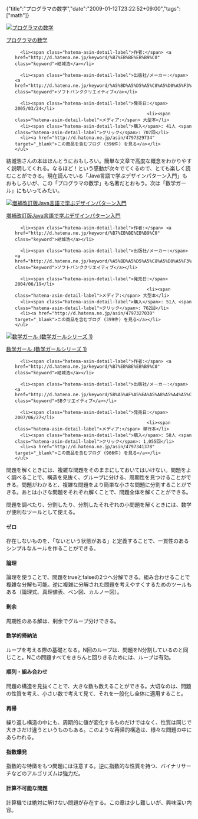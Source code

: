 {"title":"プログラマの数学","date":"2009-01-12T23:22:52+09:00","tags":["math"]}

<!-- DATE: 2009-01-12T14:22:52+00:00 -->
<!-- OLDURL: http://d.hatena.ne.jp/cou929_la/20090112/ -->


<div class="section">
<div class="amazlet-box">
  <a href="http://www.amazon.co.jp/exec/obidos/ASIN/4797329734/pleasesleep-22/ref=nosim/"><img src="https://images-fe.ssl-images-amazon.com/images/I/51xj-xFKUXL._SL160_.jpg" class="hatena-asin-detail-image" alt="プログラマの数学" title="プログラマの数学"></a>
  <div class="hatena-asin-detail-info">
    <p class="hatena-asin-detail-title"><a href="http://www.amazon.co.jp/exec/obidos/ASIN/4797329734/pleasesleep-22/ref=nosim/">プログラマの数学</a></p>
    <ul>
      
      <li><span class="hatena-asin-detail-label">作者:</span> <a href="http://d.hatena.ne.jp/keyword/%B7%EB%BE%EB%B9%C0" class="keyword">結城浩</a></li>
      
      <li><span class="hatena-asin-detail-label">出版社/メーカー:</span> <a href="http://d.hatena.ne.jp/keyword/%A5%BD%A5%D5%A5%C8%A5%D0%A5%F3%A5%AF%A5%AF%A5%EA%A5%A8%A5%A4%A5%C6%A5%A3%A5%D6" class="keyword">ソフトバンククリエイティブ</a></li>
      
      <li><span class="hatena-asin-detail-label">発売日:</span> 2005/03/24</li>
                                                      <li><span class="hatena-asin-detail-label">メディア:</span> 大型本</li>
      <li><span class="hatena-asin-detail-label">購入</span>: 41人 <span class="hatena-asin-detail-label">クリック</span>: 707回</li>
      <li><a href="http://d.hatena.ne.jp/asin/4797329734" target="_blank">この商品を含むブログ (396件) を見る</a></li>
    </ul>
  </div>
  <div class="hatena-asin-detail-foot"></div>
</div>

<p>結城浩さんの本はほんとうにおもしろい。簡単な文章で高度な概念をわかりやすく説明してくれる。なるほど！という感動が次々でてくるので、とても楽しく読むことができる。現在読んでいる「Java言語で学ぶデザインパターン入門」もおもしろいが、この「プログラマの数学」も名著だとおもう。次は「数学ガール」にもいってみたい。</p>
<div class="amazlet-box">
  <a href="http://www.amazon.co.jp/exec/obidos/ASIN/4797327030/pleasesleep-22/ref=nosim/"><img src="https://images-fe.ssl-images-amazon.com/images/I/51QsmvkObML._SL160_.jpg" class="hatena-asin-detail-image" alt="増補改訂版Java言語で学ぶデザインパターン入門" title="増補改訂版Java言語で学ぶデザインパターン入門"></a>
  <div class="hatena-asin-detail-info">
    <p class="hatena-asin-detail-title"><a href="http://www.amazon.co.jp/exec/obidos/ASIN/4797327030/pleasesleep-22/ref=nosim/">増補改訂版Java言語で学ぶデザインパターン入門</a></p>
    <ul>
      
      <li><span class="hatena-asin-detail-label">作者:</span> <a href="http://d.hatena.ne.jp/keyword/%B7%EB%BE%EB%B9%C0" class="keyword">結城浩</a></li>
      
      <li><span class="hatena-asin-detail-label">出版社/メーカー:</span> <a href="http://d.hatena.ne.jp/keyword/%A5%BD%A5%D5%A5%C8%A5%D0%A5%F3%A5%AF%A5%AF%A5%EA%A5%A8%A5%A4%A5%C6%A5%A3%A5%D6" class="keyword">ソフトバンククリエイティブ</a></li>
      
      <li><span class="hatena-asin-detail-label">発売日:</span> 2004/06/19</li>
                                                      <li><span class="hatena-asin-detail-label">メディア:</span> 大型本</li>
      <li><span class="hatena-asin-detail-label">購入</span>: 51人 <span class="hatena-asin-detail-label">クリック</span>: 762回</li>
      <li><a href="http://d.hatena.ne.jp/asin/4797327030" target="_blank">この商品を含むブログ (399件) を見る</a></li>
    </ul>
  </div>
  <div class="hatena-asin-detail-foot"></div>
</div>

<div class="amazlet-box">
  <a href="http://www.amazon.co.jp/exec/obidos/ASIN/4797341378/pleasesleep-22/ref=nosim/"><img src="https://images-fe.ssl-images-amazon.com/images/I/5131Hk70YkL._SL160_.jpg" class="hatena-asin-detail-image" alt="数学ガール (数学ガールシリーズ 1)" title="数学ガール (数学ガールシリーズ 1)"></a>
  <div class="hatena-asin-detail-info">
    <p class="hatena-asin-detail-title"><a href="http://www.amazon.co.jp/exec/obidos/ASIN/4797341378/pleasesleep-22/ref=nosim/">数学ガール (数学ガールシリーズ 1)</a></p>
    <ul>
      
      <li><span class="hatena-asin-detail-label">作者:</span> <a href="http://d.hatena.ne.jp/keyword/%B7%EB%BE%EB%B9%C0" class="keyword">結城浩</a></li>
      
      <li><span class="hatena-asin-detail-label">出版社/メーカー:</span> <a href="http://d.hatena.ne.jp/keyword/SB%A5%AF%A5%EA%A5%A8%A5%A4%A5%C6%A5%A3%A5%D6" class="keyword">SBクリエイティブ</a></li>
      
      <li><span class="hatena-asin-detail-label">発売日:</span> 2007/06/27</li>
                                                      <li><span class="hatena-asin-detail-label">メディア:</span> 単行本</li>
      <li><span class="hatena-asin-detail-label">購入</span>: 58人 <span class="hatena-asin-detail-label">クリック</span>: 1,055回</li>
      <li><a href="http://d.hatena.ne.jp/asin/4797341378" target="_blank">この商品を含むブログ (966件) を見る</a></li>
    </ul>
  </div>
  <div class="hatena-asin-detail-foot"></div>
</div>

<p>問題を解くときには、複雑な問題をそのままにしておいてはいけない。問題をよく調べることで、構造を見抜く、グループに分ける、周期性を見つけることができる。問題がわかると、複雑な問題をより簡単な小さな問題に分割することができる。あとは小さな問題をそれぞれ解くことで、問題全体を解くことができる。</p>
<p>問題を調べたり、分割したり、分割したそれぞれの小問題を解くときには、数学が便利なツールとして使える。</p>
<h4>ゼロ</h4>
<p>存在しないものを、「ないという状態がある」と定義することで、一貫性のあるシンプルなルールを作ることができる。</p>
<h4>論理</h4>
<p>論理を使うことで、問題をtrueとfalseの2つへ分解できる。組み合わせることで複雑な分解も可能。逆に複雑に分解された問題を考えやすくするためのツールもある（論理式、真理値表、ベン図、カルノー図）。</p>
<h4>剰余</h4>
<p>周期性のある解は、剰余でグループ分けできる。</p>
<h4>数学的帰納法</h4>
<p>ループを考える際の基礎となる。N回のループは、問題をN分割しているのと同じこと。Nこの問題すべてをきちんと回りきるためには、ループは有効。</p>
<h4>順列・組み合わせ</h4>
<p>問題の構造を見抜くことで、大きな数も数えることができる。大切なのは、問題の性質を考え、小さい数で考えて見て、それを一般化し全体に適用すること。</p>
<h4>再帰</h4>
<p>繰り返し構造の中にも、周期的に値が変化するものだけではなく、性質は同じで大きさだけ違うというものもある。このような再帰的構造は、様々な問題の中にあらわれる。</p>
<h4>指数爆発</h4>
<p>指数的な特徴をもつ問題には注意する。逆に指数的な性質を持つ、バイナリサーチなどのアルゴリズムは強力だ。</p>
<h4>計算不可能な問題</h4>
<p>計算機では絶対に解けない問題が存在する。この章は少し難しいが、興味深い内容。</p>
</div>






